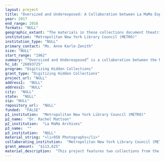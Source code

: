 ```yaml
--- 
layout: project 
title: "Oversized and Underexposed: A Collaboration between La MaMa Experimental Theatre Club and Metropolitan New York Library Council to Digitize and Expand Access to a Hidden Record of New York City’s Off-Off-Broadway Movement"
year: 2017
end_range: 2016
formats: "NULL"
geographic_extant: "The materials in these collections document theatrical productions that took place at La MaMa Experimental Theatre Club, in New York City, including work created by artists who came from across the US and around the globe such as Poland, France, Nigeria, the Philippines, Korea, Romania, and Japan."
institution: "Metropolitan New York Library Council (METRO)"
institution_type: "NULL"
primary_contact: "Ms. Anne Karle-Zenith"
size: "NULL"
start_range: "1962"
summary: "“Oversized and Underexposed” is a collaboration between the Metropolitan New York Library Council (METRO) and the Archives of La MaMa Experimental Theatre Club. It is designed to expand access to La MaMa’s unique collections of oversized posters and photographs and to pilot an affordable digitization service model for the New York Metropolitan region. This 18 month collaborative project has three principle goals. First, to digitize and expand access to a unique collection of materials documenting the history of New York City’s Off-Off-Broadway movement; Second, to pilot and launch METRO’s large format digitization services, which will offer access to an affordable set of tools and workflows for METRO’s community of more than 250 collecting organizations; Third, to offer a series of public programs and events exploring the history and graphic styles of La MaMa’s posters and photographs in the context of our current social and political climate."
hc_id: "26893725"
program: "Digitizing Hidden Collections"
grant_type: "Digitizing Hidden Collections"
project_url: "NULL"
address1:  "NULL"
address2:  "NULL"
city:  "NULL"
state:  "NULL"
zip: "NULL"
repository_url:  "NULL"
funded:  "FALSE"
p1_institution:  "Metropolitan New York Library Council (METRO)"
p2_name:  "Dr. Rachel Mattson"
p2_institution:  "La MaMa Archives"
p3_name:  ""
p3_institution:  "NULL"
material_string: "<li>950 Photographs</li>"
collaborating_institution:  "Metropolitan New York Library Council (METRO); La Mama Experimental Theatre Club Archives"
grant_amount:  "$113,625"
material_description:  "This project features two collections from the Archives of the La MaMa Experimental Theatre Club: The Jerry Vezzuso Photograph Collection, and the Oversized La MaMa Productions Poster Collection. Both contain unique documentation of the history of New York’s Off-Off-Broadway movement. The Vezzuso Photograph Collection consists of 950 oversized color prints of photographs by Jerry Vezzuso. Vezzuso spent the 1980s in residence at La MaMa, during which time he photographed over 180 productions – including work written, directed, or featuring performances by luminaries such as Harvey Fierstein, John Jesurun, Meredith Monk, Min Tanaka, Jackie Curtis, Mac Wellman, Max Roach, Julie Taymor, Spiderwoman Theatre, Elizabeth Swados, the Native American Theatre Ensemble, Tadeusz Kantor, and others. The collection stands as a record of the ideas, aesthetics, and worlds that converged onstage at La MaMa, and an index of the cultural and social concerns of artists working in the turbulent 1980s. The Oversized La MaMa Productions Poster Collection consists of 1,500 posters created to advertise La MaMa productions (1962-present). Materials in this collection range from hand-painted and collaged posters announcing La MaMa’s inaugural season (1961-62) to the digital print created for the theater’s 50th anniversary in 2011. Remarkably comprehensive, it documents the history of downtown theater, the changing aesthetic vernaculars of theatrical posters, and the transformation of print technologies over the past 55 years. These two hidden collections comprise a valuable historic resource documenting an important legacy—the artists, companies, productions, and ideas that found a home on La MaMa’s stages."
---
```

